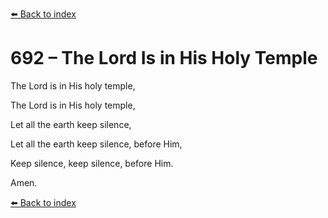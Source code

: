 [⬅️ Back to index](../README.md)

# 692 – The Lord Is in His Holy Temple



The Lord is in His holy temple,

The Lord is in His holy temple,

Let all the earth keep silence,

Let all the earth keep silence, before Him,

Keep silence, keep silence, before Him.

Amen.

[⬅️ Back to index](../README.md)
